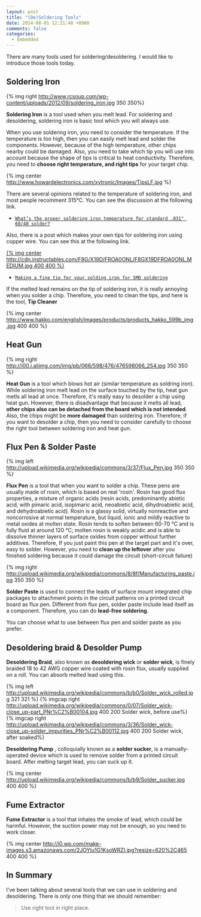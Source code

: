 ```yaml
---
layout: post
title: "(De)Soldering Tools"
date: 2014-08-01 12:21:48 +0900
comments: false
categories:
  - Embedded
---
```


There are many tools used for soldering/desoldering. I would like to introduce those tools today.

<!-- more -->

## <a id="solder_iron"></a> Soldering Iron

{% img right http://www.rcsoup.com/wp-content/uploads/2012/09/soldering_iron.jpg 350 350%}

**Soldering Iron** is a tool used when you melt lead. For soldering and desoldering, soldering iron is basic tool which you will always use.

When you use soldering iron, you need to consider the temperature. If the temperature is too high, then you can easily melt lead and solder the components. However, because of the high temperature, other chips nearby could be damaged. Also, you need to take which tip you will use into account because the shape of tips is critical to heat conductivity. Therefore, you need to **choose right temperature, and right tips** for your target chip.

{% img center http://www.howardelectronics.com/xytronic/Images/TipsLF.jpg %}

There are several opinions related to the temperature of soldering iron, and most people recomment 315°C. You can see the discussion at the following link.

* [`What’s the proper soldering iron temperature for standard .031" 60/40 solder?`](http://electronics.stackexchange.com/questions/1980/what-s-the-proper-soldering-iron-temperature-for-standard-031-60-40-solder)

Also, there is a post which makes your own tips for soldering iron using copper wire. You can see this at the following link.

[{% img center http://cdn.instructables.com/F8G/X19D/FROA0ONL/F8GX19DFROA0ONL.MEDIUM.jpg 400 400 %}](http://www.instructables.com/id/Making-a-fine-tip-for-your-solding-iron-for-SMD-so/)


* [`Making a fine tip for your solding iron for SMD soldering`](http://www.instructables.com/id/Making-a-fine-tip-for-your-solding-iron-for-SMD-so/)

If the melted lead remains on the tip of soldering iron, it is really annoying when you solder a chip. Therefore, you need to clean the tips, and here is the tool, **Tip Cleaner**

{% img center http://www.hakko.com/english/images/products/products_hakko_599b_img.jpg 400 400 %}

## <a id="heat_gun"></a> Heat Gun

{% img right http://i00.i.aliimg.com/img/pb/066/598/476/476598066_254.jpg 350 350 %}

**Heat Gun** is a tool which blows hot air (similar temperature as soldring iron). While soldering iron melt lead on the surface touched by the tip, heat gun metls all lead at once. Therefore, it's really easy to desolder a chip using heat gun. However, there is disadvantage that because it melts all lead, **other chips also can be detached from the board which is not intended**. Also, the chips might be **more damaged** than soldering iron. Therefore, if you want to desolder a chip, then you need to consider carefully to choose the right tool between soldering iron and heat gun.

## <a id="flux_helper"></a> Flux Pen & Solder Paste

{% img left http://upload.wikimedia.org/wikipedia/commons/3/37/Flux_Pen.jpg 350 350 %}

**Flux Pen** is a tool that when you want to solder a chip. These pens are usually made of rosin, which is based on real 'rosin'. Rosin has good flux properties, a mixture of organic acids (resin acids, predominantly abietic acid, with pimaric acid, isopimaric acid, neoabietic acid, dihydroabietic acid, and dehydroabietic acid). Rosin is a glassy solid, virtually nonreactive and noncorrosive at normal temperature, but liquid, ionic and mildly reactive to metal oxides at molten state. Rosin tends to soften between 60-70 °C and is fully fluid at around 120 °C; molten rosin is weakly acidic and is able to dissolve thinner layers of surface oxides from copper without further additives. Therefore, If you just paint this pen at the target part and it's over, easy to solder. However, you need to **clean up the leftover** after you finished soldering because it could damage the circuit (short-circuit failure)

{% img right http://upload.wikimedia.org/wikipedia/commons/8/8f/Manufacturing_paste.jpg 350 350 %}

**Solder Paste** is used to connect the leads of surface mount integrated chip packages to attachment points in the circuit patterns on a printed circuit board as flux pen. Different from flux pen, solder paste include lead itself as a component. Therefore, you can do **lead-free soldering**. 

You can choose what to use between flux pen and solder paste as you prefer.

## <a id="cleaner"></a> Desoldering braid & Desolder Pump

**Desoldering Braid**, also known as **desoldering wick** or **solder wick**, is finely braided 18 to 42 AWG copper wire coated with rosin flux, usually supplied on a roll. You can absorb melted lead using this.

{% img left http://upload.wikimedia.org/wikipedia/commons/b/b0/Solder_wick_rolled.jpg 321 321 %}
{% imgcap right http://upload.wikimedia.org/wikipedia/commons/0/07/Solder_wick-close_up-part_PNr%C2%B00104.jpg 400 200 Solder wick, before use%}
{% imgcap right http://upload.wikimedia.org/wikipedia/commons/3/36/Solder_wick-close_up-solder_impurities_PNr%C2%B00112.jpg 400 200 Solder wick, after soaked%}

**Desoldering Pump** , colloquially known as a **solder sucker**, is a manually-operated device which is used to remove solder from a printed circuit board. After melting target lead, you can suck up it.

{% img center http://upload.wikimedia.org/wikipedia/commons/b/b9/Solder_sucker.jpg 400 400 %}

## <a id="fume_extractor"></a> Fume Extractor

**Fume Extractor** is a tool that inhales the smoke of lead, which could be harmful. However, the suction power may not be enough, so you need to work closer.

{% img center http://i0.wp.com/make-images.s3.amazonaws.com/2JOYlu1G1KsoWRZI.jpg?resize=620%2C465 400 400 %}

## <a id="fume_extractor"></a> In Summary

I've been talking about several tools that we can use in soldering and desoldering. There is only one thing that we should remember:

> Use right tool in right place.


